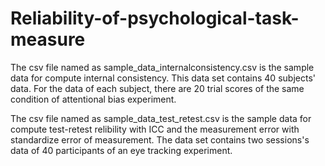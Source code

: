 # Reliability-of-psychological-task-measure
The csv file named as sample_data_internalconsistency.csv is the sample data for compute internal consistency. 
This data set contains 40 subjects' data. For the data of each subject, there are 20 trial scores of the same condition of attentional bias experiment.

The csv file named as sample_data_test_retest.csv is the sample data for compute test-retest relibility with ICC and the measurement error with standardize error of measurement. The data set contains two sessions's data of 40 participants of an eye tracking experiment.
